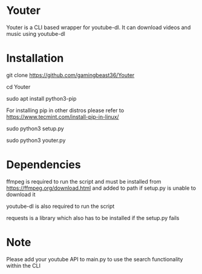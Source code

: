 # Youter
Youter is a CLI based wrapper for youtube-dl. It can download videos and music using youtube-dl

# Installation
git clone https://github.com/gamingbeast36/Youter

cd Youter

sudo apt install python3-pip

For installing pip in other distros please refer to https://www.tecmint.com/install-pip-in-linux/

sudo python3 setup.py

sudo python3 youter.py

# Dependencies

ffmpeg is required to run the script and must be installed from https://ffmpeg.org/download.html and added to path if setup.py is unable to download it

youtube-dl is also required to run the script

requests is a library which also has to be installed if the setup.py fails

# Note
Please add your youtube API to main.py to use the search functionality within the CLI


